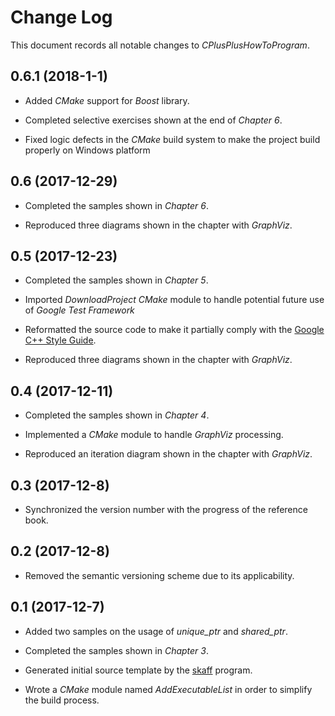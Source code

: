 # Change Log
This document records all notable changes to *CPlusPlusHowToProgram*.  

## 0.6.1 (2018-1-1)
* Added *CMake* support for *Boost* library.

* Completed selective exercises shown at the end of *Chapter 6*.

* Fixed logic defects in the *CMake* build system to make the project build
  properly on Windows platform

## 0.6 (2017-12-29)
* Completed the samples shown in *Chapter 6*.

* Reproduced three diagrams shown in the chapter with *GraphViz*.

## 0.5 (2017-12-23)
* Completed the samples shown in *Chapter 5*.

* Imported *DownloadProject* *CMake* module to handle potential future use of
*Google Test Framework*

* Reformatted the source code to make it partially comply with the
[Google C++ Style Guide][CPPSTYLE].

* Reproduced three diagrams shown in the chapter with *GraphViz*.

## 0.4 (2017-12-11)
* Completed the samples shown in *Chapter 4*.

* Implemented a *CMake* module to handle *GraphViz* processing.

* Reproduced an iteration diagram shown in the chapter with *GraphViz*.

## 0.3 (2017-12-8)
* Synchronized the version number with the progress of the reference book.

## 0.2 (2017-12-8)
* Removed the semantic versioning scheme due to its applicability.

## 0.1 (2017-12-7)
* Added two samples on the usage of *unique_ptr* and *shared_ptr*.

* Completed the samples shown in *Chapter 3*.

* Generated initial source template by the
[skaff](https://github.com/jhxie/skaff) program.

* Wrote a *CMake* module named *AddExecutableList* in order to simplify the
build process.

[CPPSTYLE]: https://google.github.io/styleguide/cppguide.html
